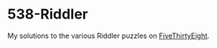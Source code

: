 # 538-Riddler
My solutions to the various Riddler puzzles 
on [FiveThirtyEight](https://fivethirtyeight.com/tag/the-riddler/).


